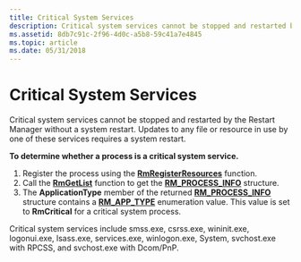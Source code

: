 ```yaml
---
title: Critical System Services
description: Critical system services cannot be stopped and restarted by the Restart Manager without a system restart. Updates to any file or resource in use by one of these services requires a system restart.
ms.assetid: 8db7c91c-2f96-4d0c-a5b8-59c41a7e4845
ms.topic: article
ms.date: 05/31/2018
---
```


# Critical System Services

Critical system services cannot be stopped and restarted by the Restart Manager without a system restart. Updates to any file or resource in use by one of these services requires a system restart.

**To determine whether a process is a critical system service.**

1.  Register the process using the [**RmRegisterResources**](/windows/desktop/api/RestartManager/nf-restartmanager-rmregisterresources) function.
2.  Call the [**RmGetList**](/windows/desktop/api/RestartManager/nf-restartmanager-rmgetlist) function to get the [**RM\_PROCESS\_INFO**](/windows/desktop/api/RestartManager/ns-restartmanager-rm_process_info) structure.
3.  The **ApplicationType** member of the returned [**RM\_PROCESS\_INFO**](/windows/desktop/api/RestartManager/ns-restartmanager-rm_process_info) structure contains a [**RM\_APP\_TYPE**](/windows/desktop/api/RestartManager/ne-restartmanager-rm_app_type) enumeration value. This value is set to **RmCritical** for a critical system process.

Critical system services include smss.exe, csrss.exe, wininit.exe, logonui.exe, lsass.exe, services.exe, winlogon.exe, System, svchost.exe with RPCSS, and svchost.exe with Dcom/PnP.

 

 




